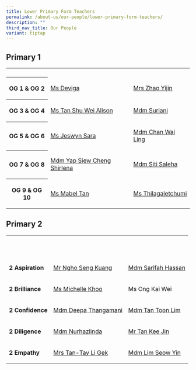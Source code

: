 ```yaml
---
title: Lower Primary Form Teachers
permalink: /about-us/our-people/lower-primary-form-teachers/
description: ""
third_nav_title: Our People
variant: tiptap
---
```

<h2>Primary 1</h2>
<table style="minWidth: 75px">
<colgroup>
<col>
<col>
<col>
</colgroup>
<tbody>
<tr>
<th rowspan="1" colspan="1">
<p></p>
</th>
<td rowspan="1" colspan="1">
<p></p>
</td>
<td rowspan="1" colspan="1">
<p></p>
</td>
</tr>
<tr>
<th rowspan="1" colspan="1">
<p><strong>OG 1 &amp; OG 2</strong>
</p>
</th>
<td rowspan="1" colspan="1">
<p><a href="s_deviga@moe.edu.sg" rel="noopener noreferrer nofollow" target="_blank"><u>Ms Deviga</u></a>
</p>
</td>
<td rowspan="1" colspan="1">
<p><a href="zhao_yijin@moe.edu.sg" rel="noopener noreferrer nofollow" target="_blank"><u>Mrs Zhao Yijin</u></a>
</p>
</td>
</tr>
<tr>
<th rowspan="1" colspan="1">
<p><strong>OG 3 &amp; OG 4</strong>
</p>
</th>
<td rowspan="1" colspan="1">
<p><a href="tan_shu_wei_alison@moe.edu.sg" rel="noopener nofollow" target="_blank">Ms Tan Shu Wei Alison</a>
</p>
</td>
<td rowspan="1" colspan="1">
<p><a href="suriani_abdul_bakri@moe.edu.sg" rel="noopener nofollow" target="_blank">Mdm Suriani</a>
</p>
</td>
</tr>
<tr>
<th rowspan="1" colspan="1">
<p>OG 5 &amp; OG 6</p>
</th>
<td rowspan="1" colspan="1">
<p><a href="jeswyn_sara_muruges@moe.edu.sg" rel="noopener nofollow" target="_blank">Ms Jeswyn Sara</a>
</p>
</td>
<td rowspan="1" colspan="1">
<p><a href="chan_wai_ling@moe.edu.sg" rel="noopener nofollow" target="_blank">Mdm Chan Wai Ling</a>
</p>
</td>
</tr>
<tr>
<th rowspan="1" colspan="1">
<p>OG 7 &amp; OG 8</p>
</th>
<td rowspan="1" colspan="1">
<p><a href="yap_siew_cheng_shirlena@moe.edu. sg" rel="noopener nofollow" target="_blank">Mdm Yap Siew Cheng Shirlena</a>
</p>
</td>
<td rowspan="1" colspan="1">
<p><a href="siti_saleha_zainal_abidin@moe.edu.sg" rel="noopener nofollow" target="_blank">Mdm Siti Saleha</a>
</p>
</td>
</tr>
<tr>
<th rowspan="1" colspan="1">
<p>OG 9 &amp; OG 10</p>
</th>
<td rowspan="1" colspan="1">
<p><a href="" rel="noopener nofollow" target="_blank">Ms Mabel Tan</a>
</p>
</td>
<td rowspan="1" colspan="1">
<p><a href="thilagaletchumi_krishnamoorthi@moe.edu.sg" rel="noopener nofollow" target="_blank">Ms Thilagaletchumi</a>
</p>
</td>
</tr>
</tbody>
</table>
<h2>Primary 2</h2>
<table style="minWidth: 75px">
<colgroup>
<col>
<col>
<col>
</colgroup>
<tbody>
<tr>
<th rowspan="1" colspan="1">
<p><strong>&nbsp;</strong>
</p>
</th>
<th rowspan="1" colspan="1">
<p><strong>&nbsp;</strong>
</p>
</th>
<th rowspan="1" colspan="1">
<p><strong>&nbsp;</strong>
</p>
</th>
</tr>
<tr>
<td rowspan="1" colspan="1">
<p><strong>2 Aspiration</strong>
</p>
</td>
<td rowspan="1" colspan="1">
<p><a href="ngho_seng_kuang@moe.edu.sg" rel="noopener noreferrer nofollow" target="_blank"><u>Mr Ngho Seng Kuang</u></a>
</p>
</td>
<td rowspan="1" colspan="1">
<p><a href="sarifah.hassan@moe.edu.sg" rel="noopener noreferrer nofollow" target="_blank"><u>Mdm Sarifah Hassan</u></a>
</p>
</td>
</tr>
<tr>
<td rowspan="1" colspan="1">
<p><strong>2 Brilliance</strong>
</p>
</td>
<td rowspan="1" colspan="1">
<p><a href="khoo_wei_lin_michelle@moe.edu.sg" rel="noopener noreferrer nofollow" target="_blank"><u>Ms Michelle Khoo</u></a>
</p>
</td>
<td rowspan="1" colspan="1">
<p>Ms Ong Kai Wei</p>
</td>
</tr>
<tr>
<td rowspan="1" colspan="1">
<p><strong>2 Confidence</strong>
</p>
</td>
<td rowspan="1" colspan="1">
<p><a href="deepa_thangamani@moe.edu.sg" rel="noopener nofollow" target="_blank">Mdm Deepa Thangamani</a>
</p>
</td>
<td rowspan="1" colspan="1">
<p><a href="tan_toon_lim@moe.edu.sg" rel="noopener nofollow" target="_blank">Mdm Tan Toon Lim</a>
</p>
</td>
</tr>
<tr>
<td rowspan="1" colspan="1">
<p><strong>2 Diligence</strong>
</p>
</td>
<td rowspan="1" colspan="1">
<p><a href="nurhazlinda_mohamed_shafri@moe.edu. sg" rel="noopener noreferrer nofollow" target="_blank"><u>Mdm Nurhazlinda</u></a>
</p>
</td>
<td rowspan="1" colspan="1">
<p><a href="tan_kee_jin@moe.edu.sg" rel="noopener noreferrer nofollow" target="_blank"><u>Mr Tan Kee Jin</u></a>
</p>
</td>
</tr>
<tr>
<td rowspan="1" colspan="1">
<p><strong>2 Empathy</strong>
</p>
</td>
<td rowspan="1" colspan="1">
<p><a href="tay_li_gek@moe.edu.sg" rel="noopener noreferrer nofollow" target="_blank"><u>Mrs Tan-Tay Li Gek</u></a>
</p>
</td>
<td rowspan="1" colspan="1">
<p><a href="lim_seow_yin@moe.edu.sg" rel="noopener nofollow" target="_blank">Mdm Lim Seow Yin</a>
</p>
</td>
</tr>
</tbody>
</table>
<p></p>